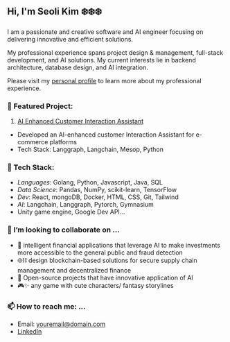 ## Hi, I'm Seoli Kim ❄️❄️❄️

I am a passionate and creative software and AI engineer focusing on delivering innovative and efficient solutions.

My professional experience spans project design & management, full-stack development, and AI solutions. My current interests lie in backend architecture, database design, and AI integration. 

Please visit my [personal profile](https://seolikim.github.io/) to learn more about my professional experience. 

### 🎯 Featured Project:
  1. [AI Enhanced Customer Interaction Assistant](https://github.com/SeoliKim/AI-Enhanced-Customer-Interaction-Assistant)
  - Developed an AI-enhanced customer Interaction Assistant for e-commerce platforms
  - Tech Stack: Langgraph, Langchain, Mesop, Python

### 🔧 Tech Stack:
  - *Languages*: Golang, Python, Javascript, Java, SQL
  - *Data Science*: Pandas, NumPy, scikit-learn, TensorFlow
  - *Dev*: React, mongoDB, Docker, HTML, CSS, Git, Tailwind
  - *AI*: Langchain, Langgraph, Pytorch, Gymnasium
  - Unity game engine, Google Dev API...


### 👯 I’m looking to collaborate on ...
  - 💸 intelligent financial applications that leverage AI to make investments more accessible to the general public and fraud detection
  - 🌐⛓️ design blockchain-based solutions for secure supply chain management and decentralized finance
  - 🦾 Open-source projects that have innovative application of AI
  - 🎮✨ any game with cute characters/ fantasy storylines

### 📫 How to reach me: ...
  - Email: youremail@domain.com
  - [LinkedIn](https://www.linkedin.com/in/seoli-kim/)

  
<!--

Here are some ideas to get you started:

- 🔭 I’m currently working on ...
- 🌱 I’m currently learning ...
- 🤔 I’m looking for help with ...
- 💬 Ask me about ...

- 😄 Pronouns: ...
- ⚡ Fun fact: ...
-->
